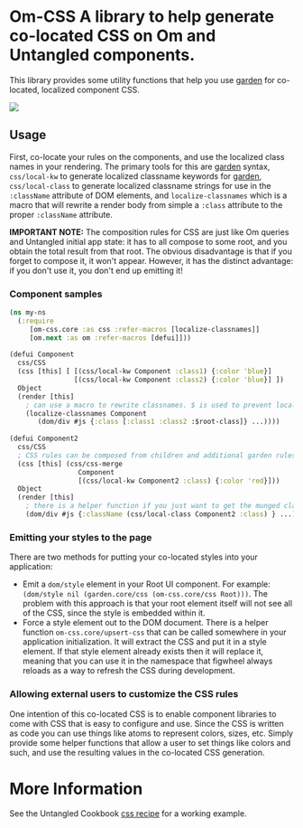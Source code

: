 # Om-CSS A library to help generate co-located CSS on Om and Untangled components.

This library provides some utility functions that help you use 
[garden](https://github.com/noprompt/garden) for co-located, localized
component CSS. 

<a href="https://clojars.org/untangled/om-css">
<img src="https://clojars.org/untangled/om-css/latest-version.svg">
</a>

## Usage

First, co-locate your rules on the components, and use the localized class
names in your rendering. The primary tools for this are [garden](https://github.com/noprompt/garden) syntax,
`css/local-kw` to generate localized classname keywords for [garden](https://github.com/noprompt/garden),
`css/local-class` to generate localized classname strings for use in
the `:className` attribute of DOM elements, and `localize-classnames`
which is a macro that will rewrite a render body from simple a `:class`
attribute to the proper `:className` attribute.

**IMPORTANT NOTE:** The composition rules for CSS are just like Om queries and
Untangled initial app state: it has to all compose to some root, and you obtain
the total result from that root. The obvious disadvantage is that if you forget
to compose it, it won't appear. However, it has the distinct advantage: if you
don't use it, you don't end up emitting it!

### Component samples 

```clj
(ns my-ns
  (:require 
     [om-css.core :as css :refer-macros [localize-classnames]]
     [om.next :as om :refer-macros [defui]]))
  
(defui Component
  css/CSS
  (css [this] [ [(css/local-kw Component :class1) {:color 'blue}] 
                [(css/local-kw Component :class2) {:color 'blue}] ])
  Object
  (render [this]
    ; can use a macro to rewrite classnames. $ is used to prevent localization. Note the use of :class instead of :className
    (localize-classnames Component
       (dom/div #js {:class [:class1 :class2 :$root-class]} ...))))
       
(defui Component2
  css/CSS
  ; CSS rules can be composed from children and additional garden rules:
  (css [this] (css/css-merge 
                 Component 
                 [(css/local-kw Component2 :class) {:color 'red}]))
  Object
  (render [this]
    ; there is a helper function if you just want to get the munged classname
    (dom/div #js {:className (css/local-class Component2 :class) } ...)))
```

### Emitting your styles to the page

There are two methods for putting your co-located styles into your 
application:

- Emit a `dom/style` element in your Root UI component. For example:
  `(dom/style nil (garden.core/css (om-css.core/css Root)))`. The problem with this
  approach is that your root element itself will not see all of the CSS, since the style is embedded within it.
- Force a style element out to the DOM document. There is a helper function `om-css.core/upsert-css` that can
  be called somewhere in your application initialization. It will extract the CSS and put it in a style element. If that 
  style element already exists then it will replace it, meaning that you can use it in the namespace that figwheel always
  reloads as a way to refresh the CSS during development.

### Allowing external users to customize the CSS rules

One intention of this co-located CSS is to enable component libraries to come with CSS
that is easy to configure and use. Since the CSS is written as code you can use
things like atoms to represent colors, sizes, etc. Simply provide some helper functions
that allow a user to set things like colors and such, and use the resulting values 
in the co-located CSS generation.

# More Information

See the Untangled Cookbook [css recipe](https://github.com/untangled-web/untangled-cookbook/tree/master/recipes/css) for a working example.
